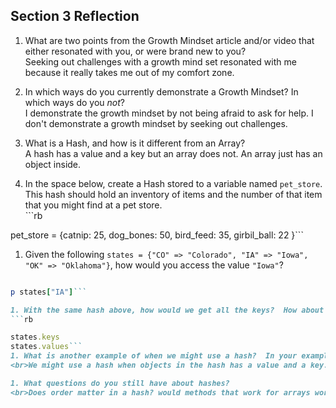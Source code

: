 ## Section 3 Reflection

1. What are two points from the Growth Mindset article and/or video that either resonated with you, or were brand new to you?
<br> Seeking out challenges with a growth mind set resonated with me because it really takes me out of my comfort zone.

1. In which ways do you currently demonstrate a Growth Mindset? In which ways do you _not_?
<br> I demonstrate the growth mindset by not being afraid to ask for help. I don't demonstrate a growth mindset by seeking out challenges.

1. What is a Hash, and how is it different from an Array?
<br>A hash has a value and a key but an array does not. An array just has an object inside.

1. In the space below, create a Hash stored to a variable named `pet_store`.  This hash should hold an inventory of items and the number of that item that you might find at a pet store.
<br>```rb

pet_store = {catnip: 25, dog_bones: 50, bird_feed: 35, girbil_ball: 22 }```

1. Given the following `states = {"CO" => "Colorado", "IA" => "Iowa", "OK" => "Oklahoma"}`, how would you access the value `"Iowa"`?
```rb

p states["IA"]```

1. With the same hash above, how would we get all the keys?  How about all the values?
```rb

states.keys
states.values```
1. What is another example of when we might use a hash?  In your example, why is a hash better than an array?
<br>We might use a hash when objects in the hash has a value and a key. It's better than an array because it's more than just an object.

1. What questions do you still have about hashes?
<br>Does order matter in a hash? would methods that work for arrays work for hashes?
